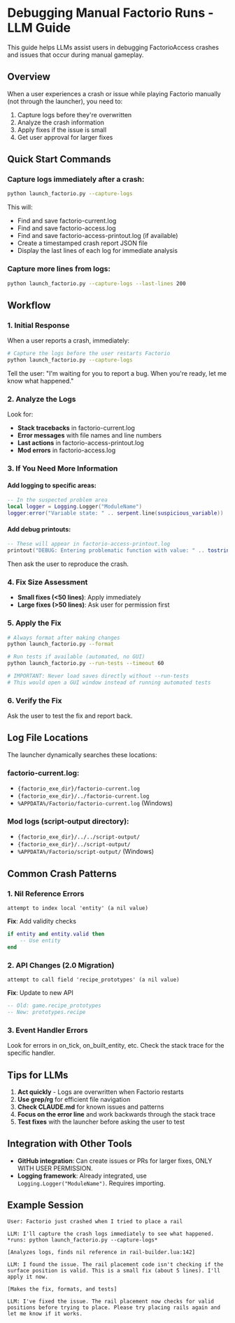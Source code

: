 # Debugging Manual Factorio Runs - LLM Guide

This guide helps LLMs assist users in debugging FactorioAccess crashes and issues that occur during manual gameplay.

## Overview

When a user experiences a crash or issue while playing Factorio manually (not through the launcher), you need to:
1. Capture logs before they're overwritten
2. Analyze the crash information
3. Apply fixes if the issue is small
4. Get user approval for larger fixes

## Quick Start Commands

### Capture logs immediately after a crash:
```bash
python launch_factorio.py --capture-logs
```

This will:
- Find and save factorio-current.log
- Find and save factorio-access.log 
- Find and save factorio-access-printout.log (if available)
- Create a timestamped crash report JSON file
- Display the last lines of each log for immediate analysis

### Capture more lines from logs:
```bash
python launch_factorio.py --capture-logs --last-lines 200
```

## Workflow

### 1. Initial Response
When a user reports a crash, immediately:
```bash
# Capture the logs before the user restarts Factorio
python launch_factorio.py --capture-logs
```

Tell the user: "I'm waiting for you to report a bug. When you're ready, let me know what happened."

### 2. Analyze the Logs
Look for:
- **Stack tracebacks** in factorio-current.log
- **Error messages** with file names and line numbers
- **Last actions** in factorio-access-printout.log
- **Mod errors** in factorio-access.log

### 3. If You Need More Information

#### Add logging to specific areas:
```lua
-- In the suspected problem area
local logger = Logging.Logger("ModuleName")
logger:error("Variable state: " .. serpent.line(suspicious_variable))
```

#### Add debug printouts:
```lua
-- These will appear in factorio-access-printout.log
printout("DEBUG: Entering problematic function with value: " .. tostring(value), pindex)
```

Then ask the user to reproduce the crash.

### 4. Fix Size Assessment
- **Small fixes (<50 lines)**: Apply immediately
- **Large fixes (>50 lines)**: Ask user for permission first

### 5. Apply the Fix
```bash
# Always format after making changes
python launch_factorio.py --format

# Run tests if available (automated, no GUI)
python launch_factorio.py --run-tests --timeout 60

# IMPORTANT: Never load saves directly without --run-tests
# This would open a GUI window instead of running automated tests
```

### 6. Verify the Fix
Ask the user to test the fix and report back.

## Log File Locations

The launcher dynamically searches these locations:

### factorio-current.log:
- `{factorio_exe_dir}/factorio-current.log`
- `{factorio_exe_dir}/../factorio-current.log`
- `%APPDATA%/Factorio/factorio-current.log` (Windows)

### Mod logs (script-output directory):
- `{factorio_exe_dir}/../../script-output/`
- `{factorio_exe_dir}/../script-output/`
- `%APPDATA%/Factorio/script-output/` (Windows)

## Common Crash Patterns

### 1. Nil Reference Errors
```
attempt to index local 'entity' (a nil value)
```
**Fix**: Add validity checks
```lua
if entity and entity.valid then
    -- Use entity
end
```

### 2. API Changes (2.0 Migration)
```
attempt to call field 'recipe_prototypes' (a nil value)
```
**Fix**: Update to new API
```lua
-- Old: game.recipe_prototypes
-- New: prototypes.recipe
```

### 3. Event Handler Errors
Look for errors in on_tick, on_built_entity, etc.
Check the stack trace for the specific handler.

## Tips for LLMs

1. **Act quickly** - Logs are overwritten when Factorio restarts
2. **Use grep/rg** for efficient file navigation
3. **Check CLAUDE.md** for known issues and patterns
4. **Focus on the error line** and work backwards through the stack trace
5. **Test fixes** with the launcher before asking the user to test

## Integration with Other Tools

- **GitHub integration**: Can create issues or PRs for larger fixes, ONLY WITH USER PERMISSION.
- **Logging framework**: Already integrated, use `Logging.Logger("ModuleName")`.  Requires importing.

## Example Session

```
User: Factorio just crashed when I tried to place a rail

LLM: I'll capture the crash logs immediately to see what happened.
*runs: python launch_factorio.py --capture-logs*

[Analyzes logs, finds nil reference in rail-builder.lua:142]

LLM: I found the issue. The rail placement code isn't checking if the surface position is valid. This is a small fix (about 5 lines). I'll apply it now.

[Makes the fix, formats, and tests]

LLM: I've fixed the issue. The rail placement now checks for valid positions before trying to place. Please try placing rails again and let me know if it works.
```